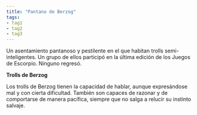 ```yaml
---
title: "Pantano de Berzog" 
tags: 
- tag1 
- tag2
- tag3
---
```


Un asentamiento pantanoso y pestilente en el que habitan trolls semi-inteligentes. Un grupo de ellos participó en la última edición de los Juegos de Escorpio. Ninguno regresó.

**Trolls de Berzog**

Los trolls de Berzog tienen la capacidad de hablar, aunque expresándose mal y con cierta dificultad. También son capaces de razonar y de comportarse de manera pacífica, siempre que no salga a relucir su instinto salvaje.